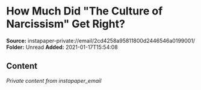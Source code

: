 # How Much Did "The Culture of Narcissism" Get Right?

**Source:** instapaper-private://email/2cd4258a95811800d2446546a0199001/
**Folder:** Unread
**Added:** 2021-01-17T15:54:08




## Content
*Private content from instapaper_email*

